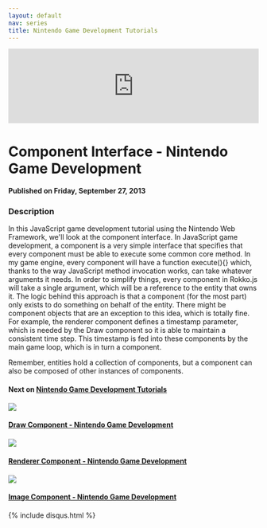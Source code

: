 ```yaml
---
layout: default
nav: series
title: Nintendo Game Development Tutorials
---
```


<div class="container">
    <div class="row mt grid">
        <div class="mt"></div>
        <div class="row" style="margin-bottom: 20px;">
            <div class="col-sm-push-1 col-sm-10 col-md-push-2 col-md-8">
                <div class="video-container">
                    <iframe width="100%" src="https://www.youtube.com/embed/lTQcJ6ogwj8" frameborder="0" allowfullscreen></iframe>
                </div>
            </div>
            <div class="clearfix"></div>
            <div class="col-md-8">
                <h1>Component Interface - Nintendo Game Development</h1>
                <h4>Published on Friday, September 27, 2013</h4>
                <h3>Description</h3>
                <p>In this JavaScript game development tutorial using the Nintendo Web Framework, we'll look at the component interface. In JavaScript game development, a component is a very simple interface that specifies that every component must be able to execute some common core method. In my game engine, every component will have a function execute(){} which, thanks to the way JavaScript method invocation works, can take whatever arguments it needs. In order to simplify things, every component in Rokko.js will take a single argument, which will be a reference to the entity that owns it. The logic behind this approach is that a component (for the most part) only exists to do something on behalf of the entity. There might be component objects that are an exception to this idea, which is totally fine. For example, the renderer component defines a timestamp parameter, which is needed by the Draw component so it is able to maintain a consistent time step. This timestamp is fed into these components by the main game loop, which is in turn a component.

Remember, entities hold a collection of components, but a component can also be composed of other instances of components.</p>
            </div>
            <div class="col-md-4">
                <h4>Next on <a href="/series/nintendo-game-development-tutorials">Nintendo Game Development Tutorials</a></h4><div class="row" style="margin-bottom: 20px">
            <div class="col-md-6">
                <a href="/series/nintendo-game-development-tutorials/draw-component-nintendo-game-development">
                    <img src="/img/blank.gif" data-echo="https://i.ytimg.com/vi/hLDFho-g7bc/hqdefault.jpg" class="img-responsive" />
                </a>
            </div>
            <div class="col-md-6">
                <h4>
                    <a href="/series/nintendo-game-development-tutorials/draw-component-nintendo-game-development">Draw Component - Nintendo Game Development</a>
                </h4>
            </div>
        </div><div class="row" style="margin-bottom: 20px">
            <div class="col-md-6">
                <a href="/series/nintendo-game-development-tutorials/renderer-component-nintendo-game-development">
                    <img src="/img/blank.gif" data-echo="https://i.ytimg.com/vi/niCC7lo0sTU/hqdefault.jpg" class="img-responsive" />
                </a>
            </div>
            <div class="col-md-6">
                <h4>
                    <a href="/series/nintendo-game-development-tutorials/renderer-component-nintendo-game-development">Renderer Component - Nintendo Game Development</a>
                </h4>
            </div>
        </div><div class="row" style="margin-bottom: 20px">
            <div class="col-md-6">
                <a href="/series/nintendo-game-development-tutorials/image-component-nintendo-game-development">
                    <img src="/img/blank.gif" data-echo="https://i.ytimg.com/vi/89PvuaFDYCg/hqdefault.jpg" class="img-responsive" />
                </a>
            </div>
            <div class="col-md-6">
                <h4>
                    <a href="/series/nintendo-game-development-tutorials/image-component-nintendo-game-development">Image Component - Nintendo Game Development</a>
                </h4>
            </div>
        </div>
            </div>
            <div class="col-md-8">
                {% include disqus.html %}
            </div>
        </div>
    </div>
    <div class="row mt grid"></div>
</div>
